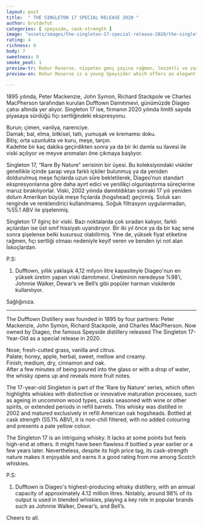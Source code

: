 ```yaml
---
layout: post
title:  " THE SINGLETON 17 SPECIAL RELEASE 2020 "
author: brutdefut
categories: [ speyside, cask-strength ]
image: "assets/images/the-singleton-17-special-release-2020/the-singleton-17-special-release-2020.JPG"
rating: 4
richness: 6
body: 7
sweetness: 8
smoke_peat: 1
preview-tr: Robur Reserve, nispeten genç yaşına rağmen, lezzetli ve zarif bir profile sahip.                          
preview-en: Robur Reserve is a young Speysider which offers an elegant and zesty feeling.  
                 
---
```


1895 yılında, Peter Mackenzie, John Symon, Richard Stackpole ve Charles MacPherson tarafından kurulan Dufftown Damıtımevi, günümüzde Diageo çatısı altında yer alıyor. Singleton 17 ise, firmanın 2020 yılında limitli sayıda piyasaya sürdüğü fıçı sertliğindeki ekspresyonu.  

Burun; çimen, vanilya, narenciye.   
Damak; bal, elma, bitkisel, tatlı, yumuşak ve kremamsı doku.  
Bitiş; orta uzunlukta ve kuru, meşe, tarçın.    
Kadehte bir kaç dakika geçirdikten sonra ya da bir iki damla su ilavesi ile viski açılıyor ve meyve aromaları öne çıkmaya başlıyor.    

Singleton 17, “Rare By Nature” serisinin bir üyesi. Bu koleksiyondaki viskiler genellikle içinde şarap veya farklı içkiler bulunmuş ya da yeniden doldurulmuş meşe fıçılarda uzun süre bekletilerek, Diageo’nun standart ekspresyonlarına göre daha ayırt edici ve yenilikçi olgunlaştırma süreçlerine maruz bırakılıyorlar. 
Viski, 2002 yılında damıtıldıktan sonraki 17 yılı yeniden dolum Amerikan büyük meşe fıçılarda (hogshead) geçirmiş. Soluk sarı renginde ve renklendirici kullanılmamış. Soğuk filtrasyon uygulanmadan, %55.1 ABV ile şişelenmiş.    

Singleton 17 ilginç bir viski. Bazı noktalarda çok sıradan kalıyor, farklı açılardan ise üst sınıf hissiyatı uyandırıyor. Bir iki yıl önce ya da bir kaç sene sonra şişelense belki kusursuz olabilirmiş. Yine de, yüksek fiyat etiketine rağmen, fıçı sertliği olması nedeniyle keyif veren ve benden iyi not alan İskoçlardan.  

P.S:   
1. Dufftown, yıllık yaklaşık 4,12 milyon litre kapasiteyle Diageo'nun en yüksek üretim yapan viski damıtımevi. Üretiminin neredeyse %98’i, Johnnie Walker, Dewar’s ve Bell’s gibi popüler harman viskilerde kullanılıyor.  

Sağlığınıza.    
   
-----------------------------------------------

<p id="english"></p>

The Dufftown Distillery was founded in 1895 by four partners: Peter Mackenzie, John Symon, Richard Stackpole, and Charles MacPherson. Now owned by Diageo, the famous Speyside distillery released The Singleton 17-Year-Old as a special release in 2020.  

Nose; fresh-cutted grass, vanilla and citrus.   
Palate; honey, apple, herbal, sweet, mellow and creamy.     
Finish; medium, dry, cinnamon and oak.     
After a few minutes of being poured into the glass or with a drop of water, the whisky opens up and reveals more fruit notes.  

The 17-year-old Singleton is part of the 'Rare by Nature' series, which often highlights whiskies with distinctive or innovative maturation processes, such as ageing in uncommon wood types, casks seasoned with wine or other spirits, or extended periods in refill barrels. This whisky was distilled in 2002 and matured exclusively in refill American oak hogsheads. Bottled at cask strength (55.1% ABV), it is non-chill filtered, with no added colouring and presents a pale yellow colour.   

The Singleton 17 is an intriguing whisky. It lacks at some points but feels high-end at others. It might have been flawless if bottled a year earlier or a few years later. Nevertheless, despite its high price tag, its cask-strength nature makes it enjoyable and earns it a good rating from me among Scotch whiskies.

P.S:  
1. Dufftown is Diageo's highest-producing whisky distillery, with an annual capacity of approximately 4.12 million litres. Notably, around 98% of its output is used in blended whiskies, playing a key role in popular brands such as Johnnie Walker, Dewar’s, and Bell’s.   

Cheers to all.    
 
  
